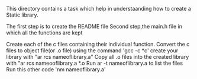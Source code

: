 This directory contains a task which help in understaanding how to create a Static library.

The first step is to create the README file
Second step,the main.h file in which all the functions are kept

Create each of the c files containing their individual function.
Convert the c files to object file(or .o file) using the command 'gcc -c *c'
create your library with "ar rcs nameoflibrary.a" 
Copy all .o files into the created library with "ar rcs nameooflibrary.a *.o
Run ar -t nameoflibrary.a to list the files
Run this other code 'nm nameoflibrary.a'
